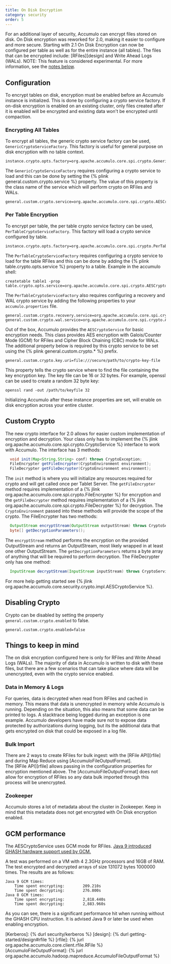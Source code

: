 ```yaml
---
title: On Disk Encryption
category: security
order: 5
---
```


For an additional layer of security, Accumulo can encrypt files stored on disk.  On Disk encryption was reworked 
for 2.0, making it easier to configure and more secure.  Starting with 2.1 On Disk Encryption can now be configured
per table as well as for the entire instance (all tables). The files that can be encrypted include: [RFiles][design] and Write Ahead 
Logs (WALs). NOTE: This feature is considered experimental. For more information, see the [notes below](#things-to-keep-in-mind).

## Configuration

To encrypt tables on disk, encryption must be enabled before an Accumulo instance is initialized. This is
done by configuring a crypto service factory. If on-disk encryption is enabled on an existing cluster, only files
created after it is enabled will be encrypted and existing data won't be encrypted until compaction.

### Encrypting All Tables

To encrypt all tables, the generic crypto service factory can be used, `GenericCryptoServiceFactory`. This factory
is useful for general purpose on disk encryption with no table context.
```
instance.crypto.opts.factory=org.apache.accumulo.core.spi.crypto.GenericCryptoServiceFactory
```

The `GenericCryptoServiceFactory` requires configuring a crypto service to load and this can be done by setting the
{% plink general.custom.crypto.service %} property.  The value of this property is the
class name of the service which will perform crypto on RFiles and WALs. 
```
general.custom.crypto.service=org.apache.accumulo.core.spi.crypto.AESCryptoService
```

### Per Table Encryption

To encrypt per table, the per table crypto service factory can be used, `PerTableCryptoServiceFactory`. This factory
will load a crypto service configured by table. 
```
instance.crypto.opts.factory=org.apache.accumulo.core.spi.crypto.PerTableCryptoServiceFactory
```

The `PerTableCryptoServiceFactory` requires configuring a crypto service to load for the table RFiles and this can be done by adding the
{% plink table.crypto.opts.service %} property to a table. Example in the accumulo shell:
```
createtable table1 -prop table.crypto.opts.service=org.apache.accumulo.core.spi.crypto.AESCryptoService
```
The `PerTableCryptoServiceFactory` also requires configuring a recovery and WAL crypto service by adding the following
properties to your `accumulo.properties` file.
```
general.custom.crypto.recovery.service=org.apache.accumulo.core.spi.crypto.AESCryptoService
general.custom.crypto.wal.service=org.apache.accumulo.core.spi.crypto.AESCryptoService
```

Out of the box, Accumulo provides the `AESCryptoService` for basic encryption needs.  This class provides AES encryption 
with Galois/Counter Mode (GCM) for RFiles and Cipher Block Chaining (CBC) mode for WALs.  The additional property
below is required by this crypto service to be set using the {% plink general.custom.crypto.\* %} prefix.
```
general.custom.crypto.key.uri=file:///secure/path/to/crypto-key-file
```
This property tells the crypto service where to find the file containing the key encryption key. The key file can be 16 or 32 bytes.
For example, openssl can be used to create a random 32 byte key:
```
openssl rand -out /path/to/keyfile 32
```
Initializing Accumulo after these instance properties are set, will enable on disk encryption across your entire cluster.

## Custom Crypto

The new crypto interface for 2.0 allows for easier custom implementation of encryption and decryption. Your
class only has to implement the {% jlink org.apache.accumulo.core.spi.crypto.CryptoService %} interface to work with Accumulo.
The interface has 3 methods:
```java
  void init(Map<String,String> conf) throws CryptoException;
  FileEncrypter getFileEncrypter(CryptoEnvironment environment);
  FileDecrypter getFileDecrypter(CryptoEnvironment environment);
```
The `init` method is where you will initialize any resources required for crypto and will get called once per Tablet Server.
The `getFileEncrypter` method requires implementation of a {% jlink org.apache.accumulo.core.spi.crypto.FileEncrypter %} 
for encryption and the `getFileDecrypter` method requires implementation of a {% jlink org.apache.accumulo.core.spi.crypto.FileDecrypter %} 
for decryption. The `CryptoEnvironment` passed into these methods will provide the scope of the crypto. 
The FileEncrypter has two methods:
```java
  OutputStream encryptStream(OutputStream outputStream) throws CryptoService.CryptoException;
  byte[] getDecryptionParameters();
```
The `encryptStream` method performs the encryption on the provided OutputStream and returns an OutputStream, most likely 
wrapped in at least one other OutputStream.  The `getDecryptionParameters` returns a byte array of anything that will be 
required to perform decryption. The FileDecrypter only has one method:
```java
  InputStream decryptStream(InputStream inputStream) throws CryptoService.CryptoException;
```
For more help getting started see {% jlink org.apache.accumulo.core.security.crypto.impl.AESCryptoService %}.

## Disabling Crypto

Crypto can be disabled by setting the property `general.custom.crypto.enabled` to false.
```
general.custom.crypto.enabled=false
```

## Things to keep in mind

The on disk encryption configured here is only for RFiles and Write Ahead Logs (WALs).  The majority of data in Accumulo
is written to disk with these files, but there are a few scenarios that can take place where data will be unencrypted, 
even with the crypto service enabled.

### Data in Memory & Logs

For queries, data is decrypted when read from RFiles and cached in memory.  This means that data is unencrypted in memory 
while Accumulo is running.  Depending on the situation, this also means that some data can be printed to logs. A stacktrace being logged 
during an exception is one example. Accumulo developers have made sure not to expose data protected by authorizations during logging, but 
its the additional data that gets encrypted on disk that could be exposed in a log file. 

### Bulk Import

There are 2 ways to create RFiles for bulk ingest: with the [RFile API][rfile] and during Map Reduce using [AccumuloFileOutputFormat].  
The [RFile API][rfile] allows passing in the configuration properties for encryption mentioned above.  The [AccumuloFileOutputFormat] does 
not allow for encryption of RFiles so any data bulk imported through this process will be unencrypted.

### Zookeeper

Accumulo stores a lot of metadata about the cluster in Zookeeper.  Keep in mind that this metadata does not get encrypted with On Disk encryption enabled.

## GCM performance

The AESCryptoService uses GCM mode for RFiles. [Java 9 introduced GHASH hardware support used by GCM.](https://openjdk.java.net/jeps/246)

A test was performed on a VM with 4 2.3GHz processors and 16GB of RAM. The test encrypted and decrypted arrays of size 131072 bytes 1000000 times. The results are as follows:

    Java 9 GCM times:
        Time spent encrypting:        209.210s
        Time spent decrypting:        276.800s
    Java 8 GCM times:
        Time spent encrypting:        2,818.440s
        Time spent decrypting:        2,883.960s

As you can see, there is a significant performance hit when running without the GHASH CPU instruction. It is advised Java 9 or later be used when enabling encryption.

[Kerberos]: {% durl security/kerberos %}
[design]: {% durl getting-started/design#rfile %}
[rfile]: {% jurl org.apache.accumulo.core.client.rfile.RFile %}
[AccumuloFileOutputFormat]: {% jurl org.apache.accumulo.hadoop.mapreduce.AccumuloFileOutputFormat %}
